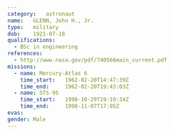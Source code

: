 ```yaml
---
category:	astronaut
name:	GLENN, John H., Jr.
type:	military
dob:	1921-07-18
qualifications:
  - BSc in engineering
references:
  - http://www.nasa.gov/pdf/740566main_current.pdf
missions:
  - name: Mercury-Atlas 6
    time_start:   1962-02-20T14:47:39Z
    time_end:     1962-02-20T19:43:03Z
  - name: STS-95
    time_start:   1998-10-29T19:19:34Z
    time_end:     1998-11-07T17:05Z
evas:
gender:	Male
---
```

